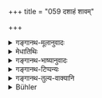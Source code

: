 +++
title = "059 दशाहं शावम्"

+++

<details><summary>गङ्गानथ-मूलानुवादः</summary>

Among ‘Sapiṇḍas’. the period of impurity due to death is ordained to last for ten days; or till the collecting of the bones, or for three days, or for one day only—(59).
</details>

<details><summary>मेधातिथिः</summary>

सापिण्ड्यलक्षणं वक्ष्यते । **अर्वाक् संचयनाद्** इति चतुरहोपलक्षणं वक्ष्यति । "आहिताग्नेः संचयनं चतुर्थ्याम्" इति वचनम् अस्ति । अयं च विकल्पो वृत्तस्वाध्यायापेक्षो वृत्तापेक्षो वा । तथा च स्मृत्यन्तरम् ।

- एकाहाद् ब्राह्मणः शुद्धो यस् तु ब्रह्माग्निसंयुतः ।

- त्र्यहात् केवलवेदस् तु निर्गुणो दशभिर् दिनैः ॥

तत्र त्रिवेदस्याग्निमत एकाहः । द्विवेदस्य तु त्र्यहम् । निर्गुणस्य दशाहम् । गौतमेन (ग्ध् १४.४४) पठितं सद्यः शौचम् । तच् च विशेष एव ब्राह्मणस्य स्वाध्यायानिवृत्त्यर्थम् । तत्र क्रियान्तराणि- 

- उभयत्र दशाहानि कुलस्यान्नं न भुज्यते ।

- दानं प्रतिग्रहो होमः स्वाध्यायश् च निवर्तते ॥ 

इत्याद्याः क्रिया निवर्तन्ते । केवलं बहुवेदस्यागुण्यमानं प्रणश्यतीति स्वाध्यायो न निवर्तते । 

- तथा वृत्त्यपेक्षो युक्तो विकल्पः । षट्कर्मजीविनो दशाहः, त्रिबिर् अन्य इत्य् अस्य चतुरहः, द्वाभ्याम् एक इत्य् अस्य त्र्यहः । दाशाहिक आशौचे प्रतिग्रहादाव् अनधिकारात् प्राणयात्रैव दुर्लभा । 

- <u>ये तु</u> "वयांसि चत्वारि, चत्वारश् चाशौचकालाः, अतो यथावयो यथासंख्येन संबन्धः," तेषां दन्तजाते दशाहः प्राप्नोति, उपनीते तु मृते एकाह एव । 

- <u>तत्र</u> स्मृत्यन्तरसमाचारविरोधः । 

- <u>अथ</u> विरोधपरिहारार्थं प्रातिलोम्येन संबन्धः क्रियते । "उपनीते दशाहः कृतमुण्डे चतुरहः त्र्यहो दन्तजाते एकाहो ऽनुजात" इति । 

- <u>अत्रापि</u> "निवृत्तचौडकानां त्रिरात्रात्" इति विरोधेन विकल्पो युक्तः, स्वशब्देन त्रिरात्रस्यानुविधानात्, चतुरहस्य वृत्तिभेदेन संचयभेदेन विषयत्वसिद्धेः । स्मृत्यन्त्रेणैवम् एकवाक्यता भवति एकाहाद् इत्यनेन । अन्यथा वयोभेदेन विकल्पे व्याख्यायमाने वृत्तस्वाध्यायापेक्षो मानवे शास्त्रे केन विकल्पो लभ्यते ।

- अतो गौतमवचनाद् यस्य प्रात्यहिकेन प्रतिग्रहेण विनापि वृत्तिर् अस्ति कुसूलधान्यादेस् तस्य बहुस्वाध्यायस्य स्वाध्यायाध्ययनमात्रे सद्यःशुद्धिः । ये ऽपि त्र्यहदयः कल्पास् तत्रापि त्र्यहैहिकादीनां तावन्मात्र एव विशुद्धिर् वृत्त्यर्थे प्रतिग्रहे ऽनेनैव गौतमदर्शनेन । अन्यथा ब्राह्मणस्य स्वाध्यायिन इत्य् एवावक्ष्यत् न स्वाध्यायानिवृत्त्यर्थम् इति । 

- अतो यद्य् अप्य् अविशेषेणैकाहाच् छुद्धिर् इत्यादि श्रुतम्, तथापि नियतक्रियाविषयं विज्ञ्ēयम् । येन नित्यवद् ब्राह्मणस्य दशाहम् आह "शुद्ध्येद् विप्रो दशाहेन" इति (म्ध् ५.८२) । न ह्य् अन्यत् पुनर्वचने प्रयोजनम् अस्ति । तस्माद् विकल्पो ऽयं युक्तेन मार्गेण व्याख्येयः । यत्र पुनर् बालादौ सद्यःशौचम्, निवृत्तमुण्डकादौ त्रिरात्रम्, तत्र विकल्पाभावात् सर्वक्रियासु शुचित्वम् ॥ ५.५९ ॥
</details>

<details><summary>गङ्गानथ-भाष्यानुवादः</summary>

The qualifications of the^(‘)*Sapiṇḍa*’ shall be described later on.

‘*Till the collecting of the bones*’;—this is meant to indicate the period of *four days*;—since there is the text—‘The bone-collecting of one who has set up the fire shall be done on the fourth day’.

The alternatives here laid down are in consideration of the man’s character and Vedic learning, or of his character only; as says another
*Smṛti* -text,—‘The Brāhmaṇa who is equipped with the Veda only, in
three days, and he who has no qualifications, in ten days.’ The period of ‘one day’ is meant for the man who knows *three Vedas* and has set up the Fire; that of ‘three days’ far one who knows *one Veda* only; and that of ten days for one who has no such qualifications.

Gautama (14.44) has spoken of ‘immediate purity.’ But this is for a special purpose; all that is meant it that Vedic Study shall not cease. During the period of Impurity, several acts are discontinued,—*e.g*. for ten days, the food of the two families is not eaten; the making of gifts, the receiving of them, the offering af (of?) oblations and Vedic Study are discontinued; so that ordinarily all these acts would cease during the period; but so far as the Student of several Vedas is concerned, if he were not to repeat them regularly, he would forget them; hence in his case Vedic Study shall not cease.

Similarly it is only right that an alternative should be provided, in consideration of the mourner’s livelihood. For instance, for the man who lives by the ‘six acts’ (of giving and receiving gifts, of sacrificing and officiating at sacrifices, and Reading and Teaching), the impurity lasts for ten days; for him who lives by the ‘three acts’ (of receiving gifts, officiating at Sacrifices and Teaching), it lasts for four days, and for him who lives by’two acts,’ it lasts for three days. If, for all these, the Impurity were to last for ten days, then, as the man would not be entitled to receive gifts and officiate at sacrifices, his living would become extremely difficult for him.

Some people hold that—“there are four age-stages, and four periods of Impurity; so that each of the latter is to be taken along with each of the former.”

But according to this view, there would be ten days impurity in the case of the child that has teethed; while in the case of the death of the initiated boy, it would be for a single day only; and this would be contrary to usage and other Smṛti-texts.

In order to avoid this incongruity, the connection may be made in the reverse order; *i.e*., the death of the *initiated* boy entailing *ten* days, and that of the *tonsured* child four days, the *teething* child three days, and a still younger child only one day.

Even so in view of the incompatibility (of this view) with the Smṛti-text, that—‘in the case of the *tonsured* child, the impurity lasts for three days’,—it would be necessary to regard the two (three and four days) as optional alternatives; specially as the term ‘*sva*’ refers to ‘three days,’ and the period of^(‘)four days’ would apply to the particular livelihood of the mourner, or to the particular day on which the bones are collected. In this manner all this becomes reconciled with the other Smṛti-texts, which, speaks of^(‘)one day, &c,’ If, on the other hand, the option were explained as based upon the diversity of age,—then, with what would Menu’s declaration regarding^(‘)conduct’ and^(‘)study’ be taken as optional?

From all this it follows that on the strength of Gautama’s assertion, there is to be^(‘)immediate purification,’ only so far as Vedic Study is concerned—for the man who, like the person possessing a ^(‘)granary’, has other means of living than the receiving of gifts, and who is very much learned in the Vedas. In the case of the other alternatives, of ‘three days’ and the rest, the purification in meant simply to qualify the man for the receiving of gifts for purposes of a living. This is according to the view of Gautama. If this were not his meaning, then, he would have said simply—‘for the Brāhmaṇa learning the Veda,’—and not ‘for the purpose of avoiding discontinuance of study.’

Thus, though purification has been laid down in a general way, as to be accomplished in a single day,—yet it should be understood as pertaining to certain special acts only. So that the ordinary period for the Brāhmaṇa being^(‘)ten days’ (according to 5.83), there is no need for saying anything else; from which it is clear that the option should be admitted in the manner described above. In the case however of ‘purity’ being immediate, in the case of new born infants, and the period of impurity lasting for ‘three days’ in the case of tonsured children,—sinece there is no option, the purity must pertain to all acts.—(59).
</details>

<details><summary>गङ्गानथ-टिप्पन्यः</summary>

“The commentators are of the opinion that the length of the period of
the impurity depends on the status of the mourner; and that a man who
knows the mantras only of one *Śākhā* shall be impure during four days,
one who knows a whole *Śākhā* (or two Vedas) during three days, one who
knows the Veda (or three Vedas) and keeps three or five sacred fires,
during one day. Medhātithi however mentions another interpretation,
according to which the four periods correspond to the four ages of the
deceased, which have been mentioned in the preceding verse. According to
this view, the Sapiṇḍas shall mourn for an initiated person for ten
days,—for one who had received the tonsure, four days, and so
forth.”—Buhler.

This verse is quoted in *Aparārka* (p. 893), which explains the first
half to mean that the *Sapiṇḍas* are impure for ten days, and the second
half as laying down three other alternatives;—‘*Arvāk* (or as it reads
*ā vā*) *sañcayanāt asthnām*’ it explains as indicating the period of
*four days*, the fourth day being prescribed for the collecting of the
bones of the dead. Thus the four alternative periods are—ten days, four
days, three days and one day; and the rule regarding the restriction of
one or the other is thus laid down by *Parāśara*—‘The Brāhmaṇa equipped
with both the Veda and the Fire becomes pure in *one* day, one equipped
with the Veda only in *three* days, and one without qualifications in
ten days.’

It is quoted in *Mitākṣarā* (on 3.29), which remarks that the four
periods here specified are meant respectively for the
‘*Kusūladhānyaka*,’ the ‘*Kumbhīdhānyaka*,’ the *Tryahaihika*’ and the
‘*Aśvastanika*’ (described in 4.7 above). It quotes Parāśara’s rule
(just quoted), but rejects it as unacceptable.

It is quoted in *Madanapārijāta* (p. 391), and again on p. 426;—in
*Smṛtisāroddhāra* (pp. 226 and 229);—in *Nityācārapradīpa* (p. 116);—in
*Hāralatā* (p. 3) which reads ‘*āsthi*’ and explains it as meaning ‘four
days’;—and in *Śuddhimayūkha* (p. 37).
</details>

<details><summary>गङ्गानथ-तुल्य-वाक्यानि</summary>

*Gautama* (14.1).—‘The *Sapiṇḍas* become impure by death during ten
days,—except those who officiate as priests, who have performed the
initiatory sacrifice and religious students.’

*Baudhāyana* (1.11.1).—‘Referring to deaths and births, they declare
that the impurity of *Sapiṇḍas* lasts for ten days, except for the
officiating priest, or one who has performed the initiatory sacrifice,
or the religious student.’

*Vaśiṣṭha* (4.16).—‘It is ordained that impurity caused by a death shall
last ten days in the case of *Sapiṇḍa* relations.’

*Viṣṇu* (22.1).—‘Impurity due to death and birth shall last for ten days
for the Brāhmaṇa, among Sapiṇḍas.’ *Yājñavalkya* (3.18).—(See above,
under 58.)

*Āśvalāyana Gṛhyasūtra* (4.4.18).—‘For ten days after the death of a
Sapiṇḍa (study and gifts are to be avoided).’

*Śāṅkhāyana Gṛhyasūtra* (4.7.6).—‘If a death or birth has occurred, for
ten days (shall study be discontinued).’

*Parāśara* (Aparārka, p. 894).—‘The Brāhmaṇa equipped with fire and Veda
becomes purified in a single day; one endowed with the Veda only, in
three days; one devoid of special qualifications, in ten days.’

*Dakṣa* (Do.).—‘There are options in regard to impurity due to birth—for
the moment, for one, three, four, six, ten, twelve or fifteen days, for
a month, and till death. No such impurity attaches to the persons who
know the text and the meaning of the Veda, along with the subsidiary
sciences, rituals and esoteric doctrines, and are also devoted to the
performance of religious rites.’

*Bṛhaspati* (Do.).—‘There is no impurity when Vedic Study is carried on,
when Homa is offered at both times and when the Vaiśvadeva-offerings are
constantly made. The Brāhmaṇa equipped with Fire and Veda becomes
purified in one day; those with lesser qualifications, in three and four
days. One without the Fire, in three days; the common Brāhmaṇa, in ten
days; one who lives upon pickings and gleanings is immediately purified;
for one whose sole possession is the *Gāyatrī* and who duly offers the
three twilight-prayers, and who does not live the life of the dog, the
impurity lasts for six days.’

Parāśara (Do.).—(Same as above; but ‘*Mahābhārata is read*’ in place
‘*Homa is offered at both times*).’

*Dakṣa* (Do. p. 895).—‘The twice-born man who takes his food without
bathing or making oblations, is always impure; also one who is an
invalid, a miser, one in debt, one devoid of religious acts, and
illiterate, one who is controlled by his wife and so forth.’

*Brahmapurāṇa* (Aparārka, p. 895).—‘The man who has a second wife is
beset with permanent impurity.’

*Śātātapa* (Do.).—‘One who is degraded in birth and death, who is devoid
of twilight-prayers, and who only bears the name of the *Brāhmaṇa*,
becomes pure in ten days.’

*Parāśara* (l.3.6.).—(Same as above.)

(Do.) (1.3.7, etc.).—‘Those who arc of the same Piṇḍa are affected by
impurity. Up to the fourth grade, the impurity lasts ten days; at the
fifth grade, six days; at the sixth, four days; at the seventh, three
days.’

*Kūrmapurāṇa* (Parāśaramādhava, p. 583).—‘On the death of the Brāhmaṇa,
the Śūdra, the Vaiśya and the Kṣatriya are purified in ten days.’

*Devala* (Do.).—‘On the death of the Brāhmaṇa, all his Sapiṇḍa relations
are impure for ten days.’
</details>

<details><summary>Bühler</summary>

059	It is ordained (that) among Sapindas the impurity on account of a death (shall last) ten days, (or) until the bones have been collected, (or) three days or one day only.
</details>
